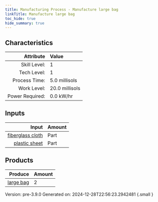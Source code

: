 ```yaml
---
title: Manufacturing Process - Manufacture large bag
linkTitle: Manufacture large bag
toc_hide: true
hide_summary: true
---
```



## Characteristics

| Attribute      | Value |
|--------:|:------|
|Skill Level:|1|
|Tech Level:|1|
|Process Time:|5.0 millisols|
|Work Level:|20.0 millisols|
|Power Required:|0.0 kW/hr|

## Inputs

| Input      | Amount |
|--------:|:------|
|[fiberglass cloth](/docs/definitions/part/fiberglass-cloth)|Part|2|
|[plastic sheet](/docs/definitions/part/plastic-sheet)|Part|2|

## Products


| Produce      | Amount |
|--------:|:------|
|[large bag](/docs/definitions/null/large-bag)|2|


Version: pre-3.9.0 Generated on: 2024-12-28T22:56:23.2942481
{.small }

